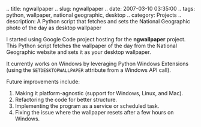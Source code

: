 .. title: ngwallpaper
.. slug: ngwallpaper
.. date: 2007-03-10 03:35:00
.. tags: python, wallpaper, national geographic, desktop
.. category: Projects
.. description: A Python script that fetches and sets the National Geographic photo of the day as desktop wallpaper

I started using Google Code project hosting for the **ngwallpaper** project.
This Python script fetches the wallpaper of the day from the National Geographic
website and sets it as your desktop wallpaper.

It currently works on Windows by leveraging Python Windows Extensions (using the `SETDESKTOPWALLPAPER` attribute from a Windows API call).

Future improvements include:
1. Making it platform-agnostic (support for Windows, Linux, and Mac).
2. Refactoring the code for better structure.
3. Implementing the program as a service or scheduled task.
4. Fixing the issue where the wallpaper resets after a few hours on Windows.
